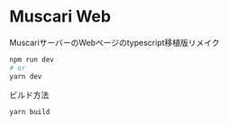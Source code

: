 # Muscari Web
MuscariサーバーのWebページのtypescript移植版リメイク<br>

```bash
npm run dev
# or
yarn dev
```

ビルド方法
```bash
yarn build
```